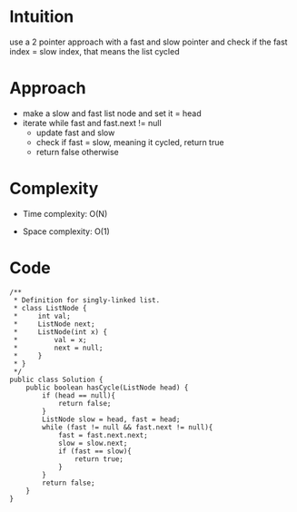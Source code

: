 # Intuition
<!-- Describe your first thoughts on how to solve this problem. -->
use a 2 pointer approach with a fast and slow pointer and check if the fast index = slow index, that means the list cycled
# Approach
<!-- Describe your approach to solving the problem. -->
- make a slow and fast list node and set it = head
- iterate while fast and fast.next != null
    - update fast and slow
    - check if fast = slow, meaning it cycled, return true
    - return false otherwise
# Complexity
- Time complexity: O(N)
<!-- Add your time complexity here, e.g. $$O(n)$$ -->

- Space complexity: O(1)
<!-- Add your space complexity here, e.g. $$O(n)$$ -->

# Code
```
/**
 * Definition for singly-linked list.
 * class ListNode {
 *     int val;
 *     ListNode next;
 *     ListNode(int x) {
 *         val = x;
 *         next = null;
 *     }
 * }
 */
public class Solution {
    public boolean hasCycle(ListNode head) {
        if (head == null){
            return false;
        }
        ListNode slow = head, fast = head;
        while (fast != null && fast.next != null){
            fast = fast.next.next;
            slow = slow.next;
            if (fast == slow){
                return true;
            }
        }
        return false;
    }
}
```